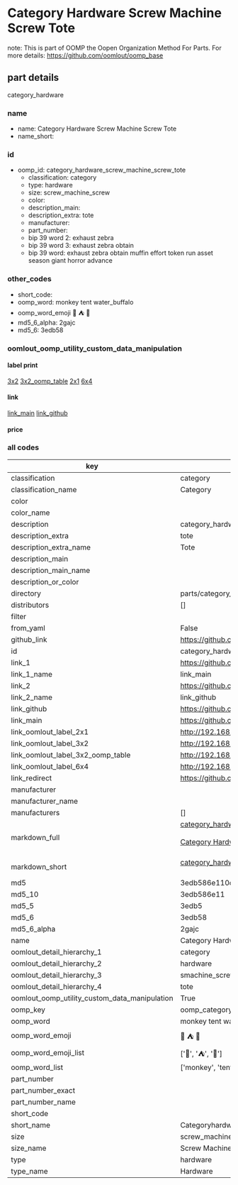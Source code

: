 # Category Hardware Screw Machine Screw Tote  

note: This is part of OOMP the Oopen Organization Method For Parts. For more details: https://github.com/oomlout/oomp_base

##  part details
  



category_hardware



### name
* name: Category Hardware Screw Machine Screw Tote
* name_short: 
### id
* oomp_id: category_hardware_screw_machine_screw_tote
  * classification: category
  * type: hardware
  * size: screw_machine_screw
  * color: 
  * description_main: 
  * description_extra: tote
  * manufacturer: 
  * part_number: 
  * bip 39 word 2: exhaust zebra
  * bip 39 word 3: exhaust zebra obtain
  * bip 39 word: exhaust zebra obtain muffin effort token run asset season giant horror advance

### other_codes
* short_code: 
* oomp_word: monkey tent water_buffalo
* oomp_word_emoji :monkey: :tent: :water_buffalo:
* md5_6_alpha: 2gajc
* md5_6: 3edb58






### oomlout_oomp_utility_custom_data_manipulation
#### label print
[3x2](http://192.168.1.245:1112/?label=oomp%202gajc)
[3x2_oomp_table](http://192.168.1.108:1112/?label=oomp%202gajc)
[2x1](http://192.168.1.242:1112/?label=oomp%202gajc)
[6x4](http://192.168.1.55:1112/?label=oomp%202gajc)    

#### link

[link_main](https://github.com/oomlout/oomlout_oomp_version_1_messy/tree/main/parts/category_hardware_screw_machine_screw_tote) [link_github](https://github.com/oomlout/oomlout_oomp_version_1_messy/tree/main/parts/category_hardware_screw_machine_screw_tote)                             

#### price







### all codes 
| key | value |  
| --- | --- |  
| classification | category |  
| classification_name | Category |  
| color |  |  
| color_name |  |  
| description | category_hardware |  
| description_extra | tote |  
| description_extra_name | Tote |  
| description_main |  |  
| description_main_name |  |  
| description_or_color |   |  
| directory | parts/category_hardware_screw_machine_screw_tote |  
| distributors | [] |  
| filter |  |  
| from_yaml | False |  
| github_link | https://github.com/oomlout/oomlout_oomp_part_src/tree/main/parts/category_hardware_screw_machine_screw_tote |  
| id | category_hardware_screw_machine_screw_tote |  
| link_1 | https://github.com/oomlout/oomlout_oomp_version_1_messy/tree/main/parts/category_hardware_screw_machine_screw_tote |  
| link_1_name | link_main |  
| link_2 | https://github.com/oomlout/oomlout_oomp_version_1_messy/tree/main/parts/category_hardware_screw_machine_screw_tote |  
| link_2_name | link_github |  
| link_github | https://github.com/oomlout/oomlout_oomp_version_1_messy/tree/main/parts/category_hardware_screw_machine_screw_tote |  
| link_main | https://github.com/oomlout/oomlout_oomp_version_1_messy/tree/main/parts/category_hardware_screw_machine_screw_tote |  
| link_oomlout_label_2x1 | http://192.168.1.242:1112/?label=oomp%202gajc |  
| link_oomlout_label_3x2 | http://192.168.1.245:1112/?label=oomp%202gajc |  
| link_oomlout_label_3x2_oomp_table | http://192.168.1.108:1112/?label=oomp%202gajc |  
| link_oomlout_label_6x4 | http://192.168.1.55:1112/?label=oomp%202gajc |  
| link_redirect | https://github.com/oomlout/oomlout_oomp_version_1_messy/tree/main/parts/category_hardware_screw_machine_screw_tote |  
| manufacturer |  |  
| manufacturer_name |  |  
| manufacturers | [] |  
| markdown_full | [category_hardware_screw_machine_screw_tote](none)<br>[](none)<br>[Category Hardware Screw Machine Screw Tote](none)<br><br> |  
| markdown_short | [category_hardware_screw_machine_screw_tote](none)<br><br> |  
| md5 | 3edb586e110db7ab8fa35913313fe27b |  
| md5_10 | 3edb586e11 |  
| md5_5 | 3edb5 |  
| md5_6 | 3edb58 |  
| md5_6_alpha | 2gajc |  
| name | Category Hardware Screw Machine Screw Tote |  
| oomlout_detail_hierarchy_1 | category |  
| oomlout_detail_hierarchy_2 | hardware |  
| oomlout_detail_hierarchy_3 | smachine_screw |  
| oomlout_detail_hierarchy_4 | tote |  
| oomlout_oomp_utility_custom_data_manipulation | True |  
| oomp_key | oomp_category_hardware_screw_machine_screw_tote |  
| oomp_word | monkey tent water_buffalo |  
| oomp_word_emoji | :monkey: :tent: :water_buffalo: |  
| oomp_word_emoji_list | [':monkey:', ':tent:', ':water_buffalo:'] |  
| oomp_word_list | ['monkey', 'tent', 'water_buffalo'] |  
| part_number |  |  
| part_number_exact |  |  
| part_number_name |  |  
| short_code |  |  
| short_name | Categoryhardware |  
| size | screw_machine_screw |  
| size_name | Screw Machine Screw |  
| type | hardware |  
| type_name | Hardware |  
